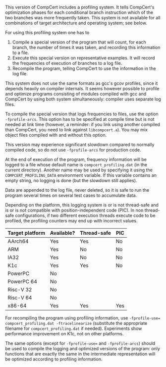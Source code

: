 This version of CompCert includes a profiling system. It tells CompCert's optimization phases for each conditional branch instruction which of the two branches was more frequently taken. This system is not available for all combinations of target architecture and operating system; see below.

For using this profiling system one has to
1. Compile a special version of the program that will count, for each branch, the number of times it was taken, and recording this information to a file.
2. Execute this special version on representative examples. It will record the frequencies of execution of branches to a log file.
3. Recompile the program, telling CompCert to use the information in the log file.

This system does not use the same formats as gcc's gcov profiles, since it depends heavily on compiler internals. It seems however possible to profile and optimize programs consisting of modules compiled with gcc and CompCert by using both system simultaneously: compiler uses separate log files.

To compile the special version that logs frequencies to files, use the option `-fprofile-arcs`. This option has to be specified at compile time but is not needed at link time (however, a reminder: if you link using another compiled than CompCert, you need to link against `libcompcert.a`). You may mix object files compiled with and without this option.

This version may experience significant slowdown compared to normally compiled code, so do not use `-fprofile-arcs` for production code.

At the end of execution of the program, frequency information will be logged to a file whose default name is `compcert_profiling.dat` (in the current directory). Another name may be used by specifying it using the `COMPCERT_PROFILING_DATA` environment variable. If this variable contains an empty string, no logging is done (but the slowdown still applies).

Data are appended to the log file, never deleted, so it is safe to run the program several times on several test cases to accumulate data.

Depending on the platform, this logging system is or is not thread-safe and is or is not compatible with position-independent code (PIC). In non thread-safe configurations, if two different execution threads execute code to be profiled, the profiling counters may end up with incorrect values.

| Target platform | Available? | Thread-safe | PIC |
|-----------------|------------|-------------|-----|
| AArch64         | Yes        | Yes         | No  |
| ARM             | Yes        | No          | No  |
| IA32            | Yes        | No          | No  |
| K1c             | Yes        | Yes         | No  |
| PowerPC         | No         |             |     |
| PowerPC 64      | No         |             |     |
| Risc-V 32       | No         |             |     |
| Risc-V 64       | No         |             |     |
| x86-64          | Yes        | Yes         | Yes |

For recompiling the program using profiling information, use `-fprofile-use= compcert_profiling.dat -ftracelinearize` (substitute the appropriate filename for `compcert_profiling.dat` if needed). Experiments show performance improvement on K1c, not on other platforms.

The same options (except for `-fprofile-use=` and `-fprofile-arcs`) should be used to compile the logging and optimized versions of the program: only functions that are exactly the same in the intermediate representation will be optimized according to profiling information.
